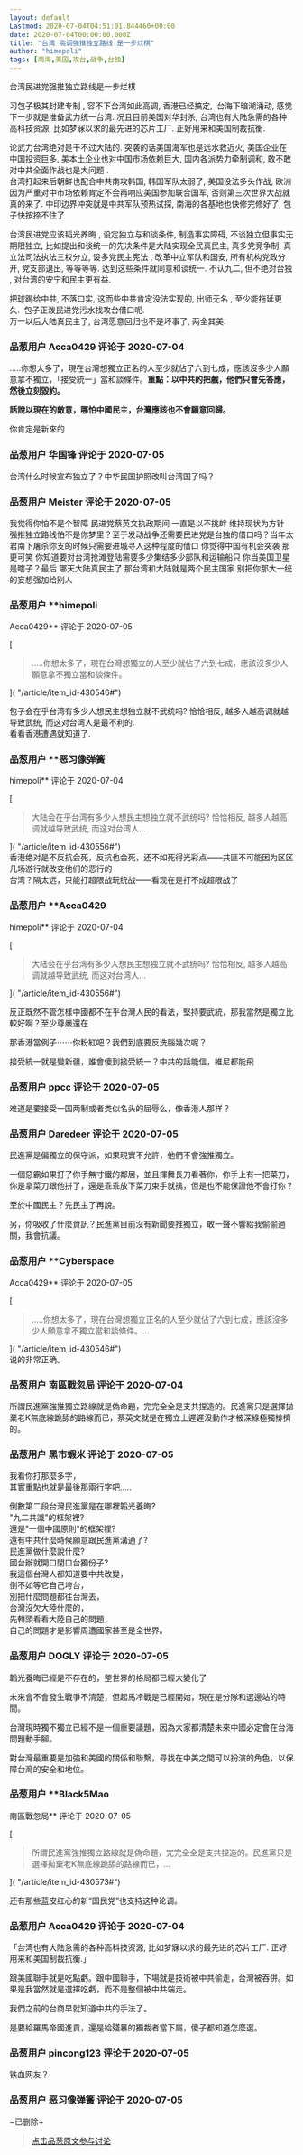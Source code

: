 ```yaml
---
layout: default
Lastmod: 2020-07-04T04:51:01.844460+00:00
date: 2020-07-04T00:00:00.000Z
title: "台湾 高调强推独立路线 是一步烂棋"
author: "himepoli"
tags: [南海,美国,攻台,战争,台独]
---
```


台湾民进党强推独立路线是一步烂棋  
  
习包子极其封建专制 , 容不下台湾如此高调, 香港已经搞定,  台海下暗潮涌动, 感觉下一步就是准备武力统一台湾. 况且目前美国对华封杀, 台湾也有大陆急需的各种高科技资源, 比如梦寐以求的最先进的芯片工厂. 正好用来和美国制裁抗衡.  
  
论武力台湾绝对是干不过大陆的. 突袭的话美国海军也是远水救近火, 美国企业在中国投资巨多, 美本土企业也对中国市场依赖巨大, 国内各派势力牵制调和, 敢不敢对中共全面作战也是大问题 .  
台湾打起来后朝鲜也配合中共南攻韩国, 韩国军队太弱了, 美国没法多头作战, 欧洲因为严重对中市场依赖肯定不会再响应美国参加联合国军, 否则第三次世界大战就真的来了. 中印边界冲突就是中共军队预热试探, 南海的各基地也快修完修好了, 包子快按捺不住了    
  
台湾民进党应该韬光养晦 , 设定独立与和谈条件, 制造事实障碍, 不谈独立但事实无期限独立, 比如提出和谈统一的先决条件是大陆实现全民真民主, 真多党竞争制, 真立法司法执法三权分立, 设多党民主宪法 , 改革中立军队和国安, 所有机构党政分开, 党支部退出, 等等等等. 达到这些条件就同意和谈统一. 不认九二, 但不绝对台独 , 对台湾的安宁和民主更有益.  
  
把球踢给中共, 不落口实, 这而些中共肯定没法实现的, 出师无名 , 至少能拖延更久.  包子正泼民进党污水找攻台借口呢.  
万一以后大陆真民主了, 台湾愿意回归也不是坏事了, 两全其美.

            
### 品葱用户 **Acca0429** 评论于 2020-07-04
        
.....你想太多了，現在台灣想獨立正名的人至少就佔了六到七成，應該沒多少人願意拿不獨立，「接受統一」當和談條件。**重點：以中共的把戲，他們只會先答應，然後立刻毀約。**  
  
**話說以現在的敵意，哪怕中國民主，台灣應該也不會願意回歸。**  
  
你肯定是新來的
        


            
### 品葱用户 **华国锋** 评论于 2020-07-05
        
台湾什么时候宣布独立了？中华民国护照改叫台湾国了吗？
        


            
### 品葱用户 **Meister** 评论于 2020-07-05
        
我觉得你怕不是个智障 民进党蔡英文执政期间 一直是以不挑衅 维持现状为方针 强推独立路线怕不是你梦里？至于发动战争还需要民进党是台独的借口吗？当年太君南下屠杀你支的时候只需要进城寻人这种程度的借口 你觉得中国有机会突袭 那更可笑 你知道要对台湾抢滩登陆需要多少集结多少部队和运输船只 你当美国卫星是瞎子？最后 哪天大陆真民主了 那台湾和大陆就是两个民主国家 别把你那大一统的妄想强加给别人
        


            
### 品葱用户 **himepoli 
Acca0429** 评论于 2020-07-05
        
[

> .....你想太多了，現在台灣想獨立的人至少就佔了六到七成，應該沒多少人願意拿不獨立當和談條件。

]( "/article/item_id-430546#")  
  
  
包子会在乎台湾有多少人想民主想独立就不武统吗? 恰恰相反, 越多人越高调就越导致武统, 而这对台湾人是最不利的.  
看看香港遭遇就知道了.
        


            
### 品葱用户 **恶习像弹簧 
himepoli** 评论于 2020-07-04
        
[

> 大陆会在乎台湾有多少人想民主想独立就不武统吗? 恰恰相反, 越多人越高调就越导致武统, 而这对台湾人...

]( "/article/item_id-430556#")  
香港绝对是不反抗会死，反抗也会死，还不如死得光彩点——共匪不可能因为区区几场游行就改变他们的恶行的  
台湾？隔太远，只能打超限战玩统战——看现在是打不成超限战了
        


            
### 品葱用户 **Acca0429 
himepoli** 评论于 2020-07-04
        
[

> 大陆会在乎台湾有多少人想民主想独立就不武统吗? 恰恰相反, 越多人越高调就越导致武统, 而这对台湾人...

]( "/article/item_id-430556#")  
  
反正既然不管怎樣中國都不在乎台灣人民的看法，堅持要武統，那我當然是獨立比較好啊？至少尊嚴還在  
  
那香港當例子⋯⋯你粉紅吧？我們到底要反洗腦幾次呢？  
  
接受統一就是變新疆，誰會傻到接受統一？中共的話能信，維尼都能飛
        


            
### 品葱用户 **ppcc** 评论于 2020-07-05
        
难道是要接受一国两制或者类似名头的屈辱么，像香港人那样？
        


            
### 品葱用户 **Daredeer** 评论于 2020-07-05
        
民進黨是偏獨立的保守派，如果現實不允許，他們不會強推獨立。  
  
一個惡霸如果打了你手無寸鐵的鄰居，並且揮舞長刀看著你，你手上有一把菜刀，你是拿菜刀跟他拼了，還是乖乖放下菜刀束手就擒，但是也不能保證他不會打你？  
  
至於中國民主？先民主了再說。  
  
另，你吸收了什麼資訊？民進黨目前沒有新聞要推獨立，敢一聲不響給我偷偷過關，我會抗議。
        


            
### 品葱用户 **Cyberspace 
Acca0429** 评论于 2020-07-05
        
[

> .....你想太多了，現在台灣想獨立正名的人至少就佔了六到七成，應該沒多少人願意拿不獨立當和談條件。...

]( "/article/item_id-430546#")  
说的非常正确。
        


            
### 品葱用户 **南區戰忽局** 评论于 2020-07-04
        
所謂民進黨強推獨立路線就是偽命題，完完全全是支共捏造的。民進黨只是選擇拋棄老K無底線跪舔的路線而已，蔡英文就是在獨立上遲遲沒動作才被深綠極獨排擠的。
        


            
### 品葱用户 **黑市蝦米** 评论于 2020-07-05
        
我看你打那麼多字，  
其實重點也就是最後那兩行字吧.....  
  
倒數第二段台灣民進黨是在哪裡韜光養晦?  
"九二共識"的框架裡?  
還是"一個中國原則"的框架裡?  
還有中共什麼時候願意跟民進黨溝通了?  
民進黨做什麼說什麼?  
國台辦就開口閉口台獨份子?  
我這個台灣人都知道要中共改變，  
倒不如等它自己垮台，  
別把什麼問題都往台灣丟，  
台灣沒欠大陸什麼的，  
先轉頭看看大陸自己的問題，  
自己的問題才是影響周遭國家甚至是全世界。
        


            
### 品葱用户 **DOGLY** 评论于 2020-07-05
        
韜光養晦已經是不存在的，整世界的格局都已經大變化了  
  
未來會不會發生戰爭不清楚，但起馬冷戰是已經開始，現在是分隊和選邊站的時間。  
  
台灣現時獨不獨立已經不是一個重要議題，因為大家都清楚未來中國必定會在台海問題動手腳。  
  
對台灣最重要是加強和美國的關係和聯繫，尋找在中美之間可以扮演的角色，以保障台灣的安全和地位。
        


            
### 品葱用户 **Black5Mao 
南區戰忽局** 评论于 2020-07-05
        
[

> 所謂民進黨強推獨立路線就是偽命題，完完全全是支共捏造的。民進黨只是選擇拋棄老K無底線跪舔的路線而已，...

]( "/article/item_id-430573#")  
  
还有那些蓝皮红心的新“国民党”也支持这种论调。
        


            
### 品葱用户 **Acca0429** 评论于 2020-07-04
        
「台湾也有大陆急需的各种高科技资源, 比如梦寐以求的最先进的芯片工厂. 正好用来和美国制裁抗衡.」  
  
跟美國聯手就是吃點虧。跟中國聯手，下場就是技術被中共偷走，台灣被吞併。如果是我當然就是選擇吃虧，而不是整個被中共端走。  
  
我們之前的台商早就知道中共的手法了。  
  
是要給羅馬帝國進貢，還是給殘暴的獨裁者當下屬，傻子都知道怎麼選。
        


            
### 品葱用户 **pincong123** 评论于 2020-07-05
        
铁血网友？
        


            
### 品葱用户 **恶习像弹簧** 评论于 2020-07-05
        
~已删除~
        






> [点击品葱原文参与讨论](https://pincong.rocks/article/21194)

